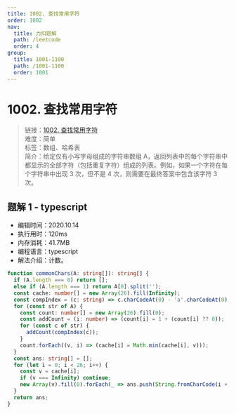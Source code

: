 ```yaml
---
title: 1002. 查找常用字符
order: 1002
nav:
  title: 力扣题解
  path: /leetcode
  order: 4
group:
  title: 1001-1100
  path: /1001-1100
  order: 1001
---
```


# 1002. 查找常用字符

> 链接：[1002. 查找常用字符](https://leetcode-cn.com/problems/find-common-characters/)  
> 难度：简单  
> 标签：数组、哈希表  
> 简介：给定仅有小写字母组成的字符串数组 A，返回列表中的每个字符串中都显示的全部字符（包括重复字符）组成的列表。例如，如果一个字符在每个字符串中出现 3 次，但不是 4 次，则需要在最终答案中包含该字符 3 次。

## 题解 1 - typescript

- 编辑时间：2020.10.14
- 执行用时：120ms
- 内存消耗：41.7MB
- 编程语言：typescript
- 解法介绍：计数。

```typescript
function commonChars(A: string[]): string[] {
  if (A.length === 0) return [];
  else if (A.length === 1) return A[0].split('');
  const cache: number[] = new Array(26).fill(Infinity);
  const compIndex = (c: string) => c.charCodeAt(0) - 'a'.charCodeAt(0);
  for (const str of A) {
    const count: number[] = new Array(26).fill(0);
    const addCount = (i: number) => (count[i] = 1 + (count[i] ?? 0));
    for (const c of str) {
      addCount(compIndex(c));
    }
    count.forEach((v, i) => (cache[i] = Math.min(cache[i], v)));
  }
  const ans: string[] = [];
  for (let i = 0; i < 26; i++) {
    const v = cache[i];
    if (v === Infinity) continue;
    new Array(v).fill(0).forEach(_ => ans.push(String.fromCharCode(i + 97)));
  }
  return ans;
}
```
